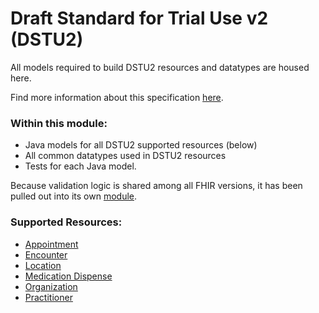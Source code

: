 # Draft Standard for Trial Use v2 (DSTU2)

All models required to build DSTU2 resources and datatypes are housed here.

Find more information about this specification [here](https://www.hl7.org/fhir/dstu2/).

### Within this module:
  * Java models for all DSTU2 supported resources (below) 
  * All common datatypes used in DSTU2 resources
  * Tests for each Java model.

Because validation logic is shared among all FHIR versions, it has been pulled out into its own [module](../validation).

### Supported Resources:
  * [Appointment](https://www.hl7.org/fhir/dstu2/appointment.html#resource)
  * [Encounter](https://www.hl7.org/fhir/dstu2/encounter.html#resource)
  * [Location](https://www.hl7.org/fhir/dstu2/location.html#resource)
  * [Medication Dispense](https://www.hl7.org/fhir/dstu2/medicationdispense.html#resource)
  * [Organization](https://www.hl7.org/fhir/dstu2/organization.html#resource)
  * [Practitioner](https://www.hl7.org/fhir/dstu2/practitioner.html#resource)
